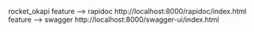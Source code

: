 
rocket_okapi
    feature --> rapidoc
        http://localhost:8000/rapidoc/index.html
    feature --> swagger
        http://localhost:8000/swagger-ui/index.html